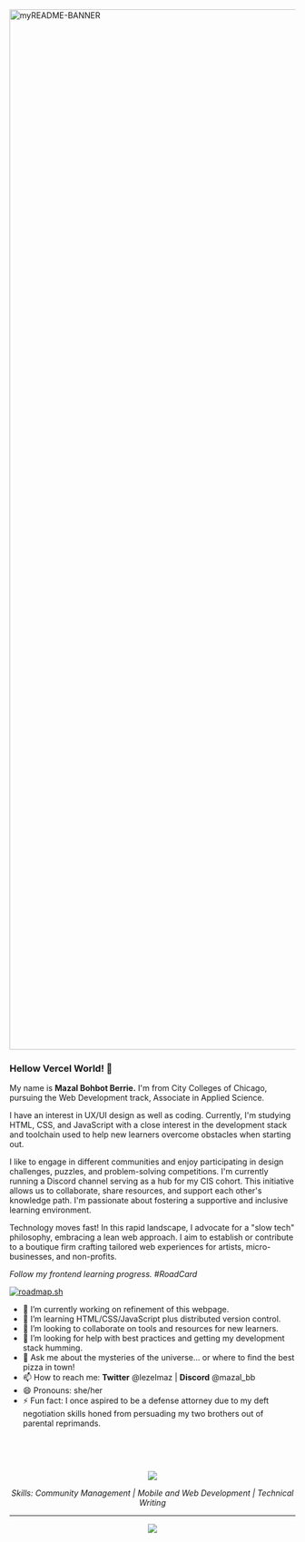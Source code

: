 <img width="1834" alt="myREADME-BANNER" src="https://github.com/studentiyot/studentiyot/assets/158574576/9bd1426f-27bd-44ad-a58b-7f2dda2a76aa">

### Hellow Vercel World! 👋

My name is **Mazal Bohbot Berrie.** I'm from City Colleges of Chicago, pursuing the Web Development track, Associate in Applied Science.

I have an interest in UX/UI design as well as coding. Currently, I'm studying HTML, CSS, and JavaScript with a close interest in the development stack and toolchain used to help new learners overcome obstacles when starting out.

I like to engage in different communities and enjoy participating in design challenges, puzzles, and problem-solving competitions. I'm currently running a Discord channel serving as a hub for my CIS cohort. This initiative allows us to collaborate, share resources, and support each other's knowledge path. I'm passionate about fostering a supportive and inclusive learning environment.

Technology moves fast! In this rapid landscape, I advocate for a "slow tech" philosophy, embracing a lean web approach. I aim to establish or contribute to a boutique firm crafting tailored web experiences for artists, micro-businesses, and non-profits.

<!-- Original roadmap.sh badge (non-updating) -->
<!-- <a href="https://roadmap.sh"><img src="https://api.roadmap.sh/v1-badge/wide/665f7a0cb998f3b3c7a9543f?variant=dark" alt="roadmap.sh"/></a></br> -->

<!-- Second "Original" roadmap.sh badge (non-updating) -->
<!-- [![roadmap.sh](https://roadmap.sh/card/wide/665f7a0cb998f3b3c7a9543f?variant=light&roadmaps=frontend)](https://roadmap.sh) -->


<!-- Figcaption -->
<figcaption><em>Follow my frontend learning progress. #RoadCard</em></figcaption>  

[![roadmap.sh](https://roadmap.sh/card/wide/665f7a0cb998f3b3c7a9543f?v=1)](https://roadmap.sh)


- 🔭 I’m currently working on refinement of this webpage.
- 🌱 I’m learning HTML/CSS/JavaScript plus distributed version control.
- 👯 I’m looking to collaborate on tools and resources for new learners.
- 🤔 I’m looking for help with best practices and getting my development stack humming.
- 💬 Ask me about the mysteries of the universe... or where to find the best pizza in town!
- 📫 How to reach me: **Twitter** @lezelmaz | **Discord** @mazal_bb
- 😄 Pronouns: she/her
- ⚡ Fun fact: I once aspired to be a defense attorney due to my deft negotiation skills honed from persuading my two brothers out of parental reprimands.

<p>&nbsp;</p>
<p>&nbsp;</p>
<p align="center">
  <a href="https://github.com/studentiyot/github-readme-stats">
    <img src="https://github-readme-stats.vercel.app/api?username=studentiyot">
  </a>
</p>

<p align="center">
  <em>Skills: Community Management | Mobile and Web Development | Technical Writing</em>
</p>
<hr>
<p align="center">
  <a href="https://skillicons.dev">
    <img src="https://skillicons.dev/icons?i=html,css,js,figma,bash,git" />
  </a>
</p>


<!-- [![roadmap.sh](https://roadmap.sh/card/wide/665f7a0cb998f3b3c7a9543f?)](https://roadmap.sh) -->



